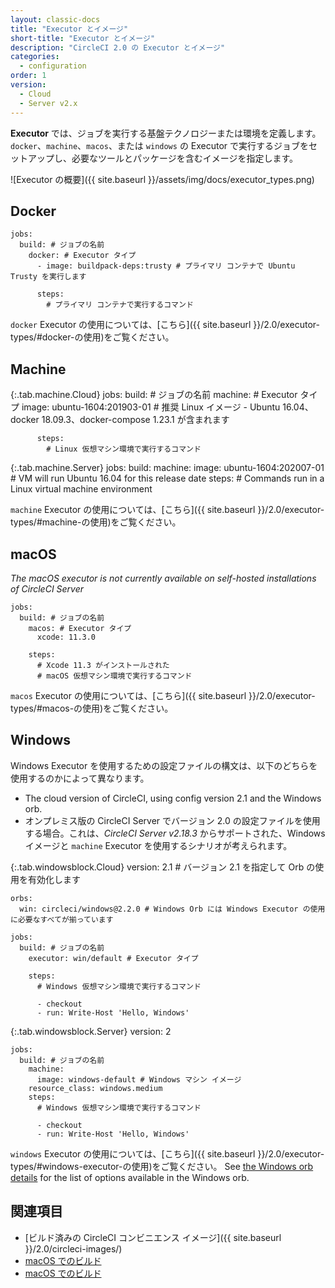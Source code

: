 ```yaml
---
layout: classic-docs
title: "Executor とイメージ"
short-title: "Executor とイメージ"
description: "CircleCI 2.0 の Executor とイメージ"
categories:
  - configuration
order: 1
version:
  - Cloud
  - Server v2.x
---
```


**Executor** では、ジョブを実行する基盤テクノロジーまたは環境を定義します。 `docker`、`machine`、`macos`、または `windows` の Executor で実行するジョブをセットアップし、必要なツールとパッケージを含むイメージを指定します。

![Executor の概要]({{ site.baseurl }}/assets/img/docs/executor_types.png)

## Docker

    jobs:
      build: # ジョブの名前
        docker: # Executor タイプ
          - image: buildpack-deps:trusty # プライマリ コンテナで Ubuntu Trusty を実行します
    
          steps:
            # プライマリ コンテナで実行するコマンド
    

`docker` Executor の使用については、[こちら]({{ site.baseurl }}/2.0/executor-types/#docker-の使用)をご覧ください。

## Machine

{:.tab.machine.Cloud}
jobs:
      build: # ジョブの名前
        machine: # Executor タイプ
          image: ubuntu-1604:201903-01 # 推奨 Linux イメージ - Ubuntu 16.04、docker 18.09.3、docker-compose 1.23.1 が含まれます
    
          steps:
            # Linux 仮想マシン環境で実行するコマンド

{:.tab.machine.Server}
jobs:
      build: 
        machine: 
          image: ubuntu-1604:202007-01 # VM will run Ubuntu 16.04 for this release date
        steps:
          # Commands run in a Linux virtual machine environment
    

`machine` Executor の使用については、[こちら]({{ site.baseurl }}/2.0/executor-types/#machine-の使用)をご覧ください。

## macOS

*The macOS executor is not currently available on self-hosted installations of CircleCI Server*

    jobs:
      build: # ジョブの名前
        macos: # Executor タイプ
          xcode: 11.3.0
    
        steps:
          # Xcode 11.3 がインストールされた
          # macOS 仮想マシン環境で実行するコマンド
    

`macos` Executor の使用については、[こちら]({{ site.baseurl }}/2.0/executor-types/#macos-の使用)をご覧ください。

## Windows

Windows Executor を使用するための設定ファイルの構文は、以下のどちらを使用するのかによって異なります。

* The cloud version of CircleCI, using config version 2.1 and the Windows orb.
* オンプレミス版の CircleCI Server でバージョン 2.0 の設定ファイルを使用する場合。これは、*CircleCI Server v2.18.3* からサポートされた、Windows イメージと `machine` Executor を使用するシナリオが考えられます。

{:.tab.windowsblock.Cloud}
version: 2.1 # バージョン 2.1 を指定して Orb の使用を有効化します
    
    orbs:
      win: circleci/windows@2.2.0 # Windows Orb には Windows Executor の使用に必要なすべてが揃っています
    
    jobs:
      build: # ジョブの名前
        executor: win/default # Executor タイプ
    
        steps:
          # Windows 仮想マシン環境で実行するコマンド
    
          - checkout
          - run: Write-Host 'Hello, Windows'

{:.tab.windowsblock.Server}
version: 2
    
    jobs:
      build: # ジョブの名前
        machine:
          image: windows-default # Windows マシン イメージ
        resource_class: windows.medium
        steps:
          # Windows 仮想マシン環境で実行するコマンド
    
          - checkout
          - run: Write-Host 'Hello, Windows'
    

`windows` Executor の使用については、[こちら]({{ site.baseurl }}/2.0/executor-types/#windows-executor-の使用)をご覧ください。 See [the Windows orb details](https://circleci.com/developer/orbs/orb/circleci/windows) for the list of options available in the Windows orb.

## 関連項目

* [ビルド済みの CircleCI コンビニエンス イメージ]({{ site.baseurl }}/2.0/circleci-images/)
* [macOS でのビルド]({{site.baseurl}}/2.0/hello-world-macos)
* [macOS でのビルド]({{site.baseurl}}/2.0/hello-world-macos)